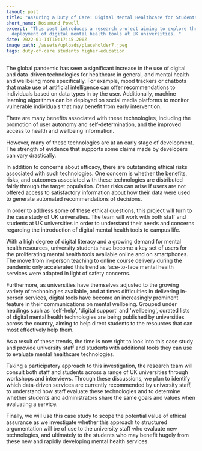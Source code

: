 ```yaml
---
layout: post
title: "Assuring a Duty of Care: Digital Mental Healthcare for Students"
short_name: Rosamund Powell
excerpt: "This post introduces a research project aiming to explore the
  deployment of digital mental health tools at UK universities. "
date: 2022-01-14T10:17:45.200Z
image_path: /assets/uploads/placeholder7.jpeg
tags: duty-of-care students higher-education
---
```

The global pandemic has seen a significant increase in the use of digital and data-driven technologies for healthcare in general, and mental health and wellbeing more specifically. For example, mood trackers or chatbots that make use of artificial intelligence can offer recommendations to individuals based on data types in by the user. Additionally, machine learning algorithms can be deployed on social media platforms to monitor vulnerable individuals that may benefit from early intervention.

There are many benefits associated with these technologies, including the promotion of user autonomy and self-determination, and the improved access to health and wellbeing information.

However, many of these technologies are at an early stage of development. The strength of evidence that supports some claims made by developers can vary drastically. 

In addition to concerns about efficacy, there are outstanding ethical risks associated with such technologies. One concern is whether the benefits, risks, and outcomes associated with these technologies are distributed fairly through the target population. Other risks can arise if users are not offered access to satisfactory information about how their data were used to generate automated recommendations of decisions.

In order to address some of these ethical questions, this project will turn to the case study of UK universities. The team will work with both staff and students at UK universities in order to understand their needs and concerns regarding the introduction of digital mental health tools to campus life.

With a high degree of digital literacy and a growing demand for mental health resources, university students have become a key set of users for the proliferating mental health tools available online and on smartphones. The move from in-person teaching to online course delivery during the pandemic only accelerated this trend as face-to-face mental health services were adapted in light of safety concerns.

Furthermore, as universities have themselves adjusted to the growing variety of technologies available, and at times difficulties in delivering in-person services, digital tools have become an increasingly prominent feature in their communications on mental wellbeing. Grouped under headings such as 'self-help', 'digital support' and 'wellbeing', curated lists of digital mental health technologies are being published by universities across the country, aiming to help direct students to the resources that can most effectively help them.   

As a result of these trends, the time is now right to look into this case study and provide university staff and students with additional tools they can use to evaluate mental healthcare technologies.

Taking a participatory approach to this investigation, the research team will consult both staff and students across a range of UK universities through workshops and interviews. Through these discussions, we plan to identify which data-driven services are currently recommended by university staff, to understand how staff evaluate these technologies and to determine whether students and administrators share the same goals and values when evaluating a service.

Finally, we will use this case study to scope the potential value of ethical assurance as we investigate whether this approach to structured argumentation will be of use to the university staff who evaluate new technologies, and ultimately to the students who may benefit hugely from these new and rapidly developing mental health services.
